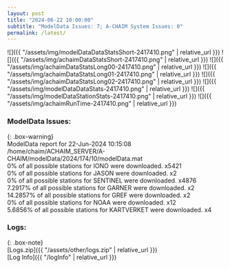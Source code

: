 ```yaml
---
layout: post
title: "2024-06-22 10:00:00"
subtitle: "ModelData Issues: 7; A-CHAIM System Issues: 0"
permalink: /latest/
---
```


![]({{ "/assets/img/modelDataDataStatsShort-2417410.png" | relative_url }})
![]({{ "/assets/img/achaimDataStatsShort-2417410.png" | relative_url }})
![]({{ "/assets/img/achaimDataStatsLong00-2417410.png" | relative_url }})
![]({{ "/assets/img/achaimDataStatsLong01-2417410.png" | relative_url }})
![]({{ "/assets/img/achaimDataStatsLong02-2417410.png" | relative_url }})
![]({{ "/assets/img/modelDataDataStats-2417410.png" | relative_url }})
![]({{ "/assets/img/modelDataStationStats-2417410.png" | relative_url }})
![]({{ "/assets/img/achaimRunTime-2417410.png" | relative_url }})


### ModelData Issues:  
  
{: .box-warning}  
 ModelData report for 22-Jun-2024 10:15:08   
 /home/chaim/ACHAIM_SERVER/A-CHAIM/modelData/2024/174/10/modelData.mat   
 0% of all possible stations for IONO were downloaded. x5421   
 0% of all possible stations for JASON were downloaded. x2   
 0% of all possible stations for SENTINEL were downloaded. x4876   
 7.2917% of all possible stations for GARNER were downloaded. x2   
 14.2857% of all possible stations for GREF were downloaded. x2   
 0% of all possible stations for NOAA were downloaded. x12   
 5.6856% of all possible stations for KARTVERKET were downloaded. x4   
  


### Logs:  
  
{: .box-note}  
[Logs.zip]({{ "/assets/other/logs.zip" | relative_url }})  
[Log Info]({{ "/logInfo" | relative_url }})  
